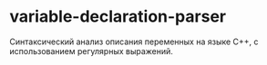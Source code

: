 # variable-declaration-parser
Синтаксический анализ описания переменных на языке C++, с использованием регулярных выражений.
